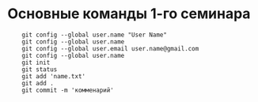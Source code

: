 # Основные команды 1-го семинара #
        git config --global user.name "User Name"  
        git config --global user.name  
        git config --global user.email user.name@gmail.com  
        git config --global user.name  
        git init  
        git status  
        git add 'name.txt' 
        git add . 
        git commit -m 'комменарий'  